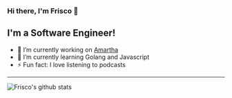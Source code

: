 ### Hi there, I'm Frisco 👋
## I'm a Software Engineer!

- 🔭 I’m currently working on [Amartha](https://amartha.com/)
- 🌱 I’m currently learning Golang and Javascript
- ⚡ Fun fact: I love listening to podcasts

---
![Frisco's github stats](https://github-readme-stats.vercel.app/api?username=frisconp&show_icons=true)
